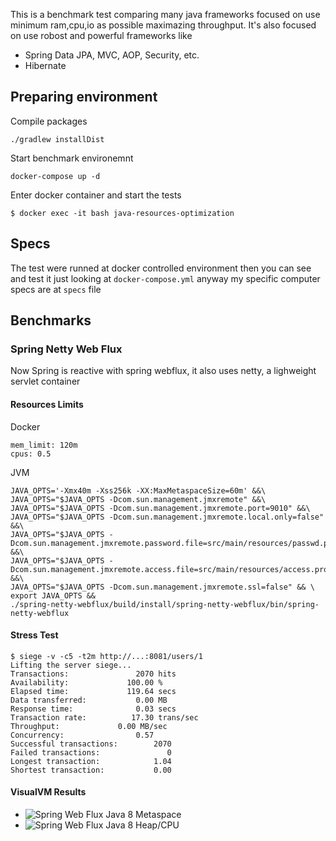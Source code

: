 This is a benchmark test comparing many java frameworks focused on use minimum ram,cpu,io as possible maximazing throughput. It's also focused on use robost and powerful frameworks like

* Spring Data JPA, MVC, AOP, Security, etc.
* Hibernate

## Preparing environment

Compile packages

	./gradlew installDist

Start benchmark environemnt

	docker-compose up -d

Enter docker container and start the tests

	$ docker exec -it bash java-resources-optimization

## Specs
The test were runned at docker controlled environment then you can see and test it just looking at `docker-compose.yml` anyway my specific computer specs are at `specs` file

## Benchmarks

### Spring Netty Web Flux
Now Spring is reactive with spring webflux, it also uses netty, a lighweight servlet container

#### Resources Limits

Docker

```
mem_limit: 120m
cpus: 0.5
```

JVM

```
JAVA_OPTS='-Xmx40m -Xss256k -XX:MaxMetaspaceSize=60m' &&\
JAVA_OPTS="$JAVA_OPTS -Dcom.sun.management.jmxremote" &&\
JAVA_OPTS="$JAVA_OPTS -Dcom.sun.management.jmxremote.port=9010" &&\
JAVA_OPTS="$JAVA_OPTS -Dcom.sun.management.jmxremote.local.only=false" &&\
JAVA_OPTS="$JAVA_OPTS -Dcom.sun.management.jmxremote.password.file=src/main/resources/passwd.properties" &&\
JAVA_OPTS="$JAVA_OPTS -Dcom.sun.management.jmxremote.access.file=src/main/resources/access.properties" &&\
JAVA_OPTS="$JAVA_OPTS -Dcom.sun.management.jmxremote.ssl=false" && \
export JAVA_OPTS &&
./spring-netty-webflux/build/install/spring-netty-webflux/bin/spring-netty-webflux
```

#### Stress Test
```
$ siege -v -c5 -t2m http://...:8081/users/1
Lifting the server siege...
Transactions:		        2070 hits
Availability:		      100.00 %
Elapsed time:		      119.64 secs
Data transferred:	        0.00 MB
Response time:		        0.03 secs
Transaction rate:	       17.30 trans/sec
Throughput:		        0.00 MB/sec
Concurrency:		        0.57
Successful transactions:        2070
Failed transactions:	           0
Longest transaction:	        1.04
Shortest transaction:	        0.00
```


#### VisualVM Results

* ![Spring Web Flux Java 8 Metaspace](https://i.imgur.com/rtPUjuf.png)
* ![Spring Web Flux Java 8 Heap/CPU](https://i.imgur.com/ERuiEky.png)
